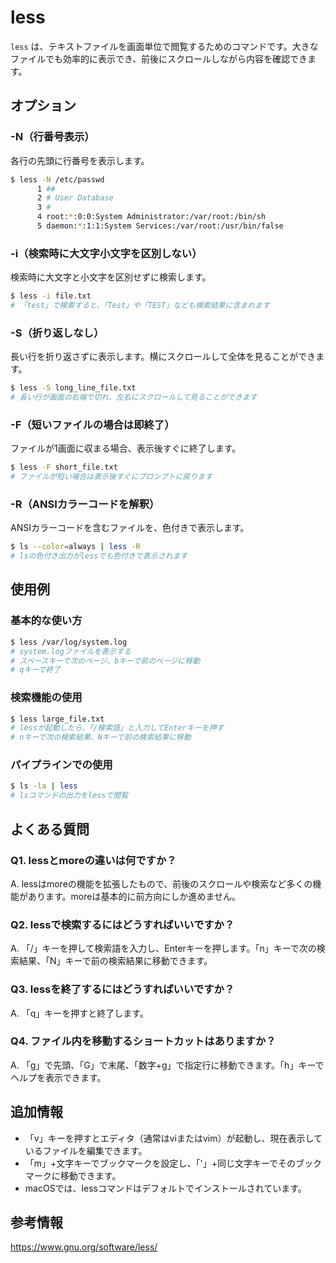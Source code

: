 # less

`less` は、テキストファイルを画面単位で閲覧するためのコマンドです。大きなファイルでも効率的に表示でき、前後にスクロールしながら内容を確認できます。

## オプション

### **-N**（行番号表示）

各行の先頭に行番号を表示します。

```bash
$ less -N /etc/passwd
      1 ##
      2 # User Database
      3 #
      4 root:*:0:0:System Administrator:/var/root:/bin/sh
      5 daemon:*:1:1:System Services:/var/root:/usr/bin/false
```

### **-i**（検索時に大文字小文字を区別しない）

検索時に大文字と小文字を区別せずに検索します。

```bash
$ less -i file.txt
# 「test」で検索すると、「Test」や「TEST」なども検索結果に含まれます
```

### **-S**（折り返しなし）

長い行を折り返さずに表示します。横にスクロールして全体を見ることができます。

```bash
$ less -S long_line_file.txt
# 長い行が画面の右端で切れ、左右にスクロールして見ることができます
```

### **-F**（短いファイルの場合は即終了）

ファイルが1画面に収まる場合、表示後すぐに終了します。

```bash
$ less -F short_file.txt
# ファイルが短い場合は表示後すぐにプロンプトに戻ります
```

### **-R**（ANSIカラーコードを解釈）

ANSIカラーコードを含むファイルを、色付きで表示します。

```bash
$ ls --color=always | less -R
# lsの色付き出力がlessでも色付きで表示されます
```

## 使用例

### 基本的な使い方

```bash
$ less /var/log/system.log
# system.logファイルを表示する
# スペースキーで次のページ、bキーで前のページに移動
# qキーで終了
```

### 検索機能の使用

```bash
$ less large_file.txt
# lessが起動したら、「/検索語」と入力してEnterキーを押す
# nキーで次の検索結果、Nキーで前の検索結果に移動
```

### パイプラインでの使用

```bash
$ ls -la | less
# lsコマンドの出力をlessで閲覧
```

## よくある質問

### Q1. lessとmoreの違いは何ですか？
A. lessはmoreの機能を拡張したもので、前後のスクロールや検索など多くの機能があります。moreは基本的に前方向にしか進めません。

### Q2. lessで検索するにはどうすればいいですか？
A. 「/」キーを押して検索語を入力し、Enterキーを押します。「n」キーで次の検索結果、「N」キーで前の検索結果に移動できます。

### Q3. lessを終了するにはどうすればいいですか？
A. 「q」キーを押すと終了します。

### Q4. ファイル内を移動するショートカットはありますか？
A. 「g」で先頭、「G」で末尾、「数字+g」で指定行に移動できます。「h」キーでヘルプを表示できます。

## 追加情報

- 「v」キーを押すとエディタ（通常はviまたはvim）が起動し、現在表示しているファイルを編集できます。
- 「m」+文字キーでブックマークを設定し、「'」+同じ文字キーでそのブックマークに移動できます。
- macOSでは、lessコマンドはデフォルトでインストールされています。

## 参考情報

https://www.gnu.org/software/less/